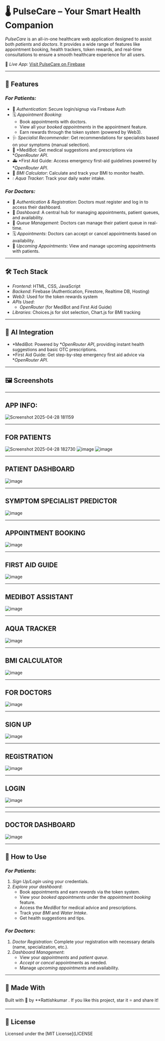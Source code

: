 # 🌡 PulseCare – Your Smart Health Companion

*PulseCare* is an all-in-one healthcare web application designed to assist both *patients* and *doctors*. It provides a wide range of features like appointment booking, health trackers, token rewards, and real-time consultations to ensure a smooth healthcare experience for all users.

🔗 *Live App:* [Visit PulseCare on Firebase](https://medisphere-d2f5c.web.app/)  


---

## 🚀 Features

### *For Patients:*

- 🔐 *Authentication*: Secure login/signup via Firebase Auth
- 🗓 *Appointment Booking*: 
  - Book appointments with doctors.
  - View all your *booked appointments* in the appointment feature.
  - Earn rewards through the token system (powered by Web3).
- 🩺 *Specialist Recommender*: Get recommendations for specialists based on your symptoms (manual selection).
- 🤖 *MediBot: Get medical suggestions and prescriptions via **OpenRouter API*.
- 🚑 *First Aid Guide: Access emergency first-aid guidelines powered by **OpenRouter API*.
- 🧮 *BMI Calculator*: Calculate and track your BMI to monitor health.
- 💧 *Aqua Tracker*: Track your daily water intake.

### *For Doctors:*

- 🔐 *Authentication & Registration*: Doctors must register and log in to access their dashboard.
- 📅 *Dashboard*: A central hub for managing appointments, patient queues, and availability.
- 🔄 *Queue Management*: Doctors can manage their patient queue in real-time.
- 🗓 *Appointments*: Doctors can accept or cancel appointments based on availability.
- 📅 *Upcoming Appointments*: View and manage upcoming appointments with patients.

---

## 🛠 Tech Stack

- *Frontend*: HTML, CSS, JavaScript
- *Backend*: Firebase (Authentication, Firestore, Realtime DB, Hosting)
- *Web3*: Used for the token rewards system
- *APIs Used*: 
  - *OpenRouter* (for MediBot and First Aid Guide)
- *Libraries*: Choices.js for slot selection, Chart.js for BMI tracking

---

## 🧠 AI Integration

- *MediBot: Powered by **OpenRouter API*, providing instant health suggestions and basic OTC prescriptions.
- *First Aid Guide: Get step-by-step emergency first aid advice via **OpenRouter API*.

---

## 🖼 Screenshots


---
## APP INFO:

![Screenshot 2025-04-28 181159](https://github.com/user-attachments/assets/b16c2004-5541-4d53-9a3b-b191d5794af1)

---
FOR PATIENTS
---
![Screenshot 2025-04-28 182730](https://github.com/user-attachments/assets/23107ed7-1fa0-48ad-83e7-a3719d43aa96)
![image](https://github.com/user-attachments/assets/a61593ef-5836-4000-872f-9dec3d2840f7)
![image](https://github.com/user-attachments/assets/073a75c3-33e6-463a-9561-4bd5b4c43811)

---
PATIENT DASHBOARD
---


                                 
![image](https://github.com/user-attachments/assets/e43f0e94-3044-4af7-92d2-75a831a67d5a)

---
SYMPTOM SPECIALIST PREDICTOR
---

![image](https://github.com/user-attachments/assets/930319be-d530-4295-a45a-efdc468c3632)

---
APPOINTMENT BOOKING
---
![image](https://github.com/user-attachments/assets/8ed15aef-8023-4a36-b049-a7eb1e5e1ec0)

---
FIRST AID GUIDE
---

![image](https://github.com/user-attachments/assets/b85be6fa-6b6e-45b4-b5ce-2a9a7a23875f)

---
MEDIBOT ASSISTANT
---

![image](https://github.com/user-attachments/assets/700099b7-d9b2-42d5-9473-59452ad78c1e)


---
AQUA TRACKER
---

![image](https://github.com/user-attachments/assets/705e3732-d98d-4f95-8efe-c9a1a9791af8)

---
BMI CALCULATOR
---

![image](https://github.com/user-attachments/assets/9f03bbfa-cbab-437f-a175-43d97968b5d1)


---

FOR DOCTORS
---

![image](https://github.com/user-attachments/assets/3eb4de7a-40e7-46f9-ab79-967301393b75)

---
SIGN UP
---

![image](https://github.com/user-attachments/assets/3fe322de-33c1-4e6d-a263-6fc036bd5e1d)

---

REGISTRATION
---

![image](https://github.com/user-attachments/assets/bc5e7997-f6b6-487d-9e54-1127ac2fadff)


---

LOGIN
---

![image](https://github.com/user-attachments/assets/57afbbe9-dd0a-45f5-8396-9bffd8182e53)



---

---
DOCTOR DASHBOARD
---

![image](https://github.com/user-attachments/assets/4c324703-7b62-4a58-abf9-6a5856bbdcf5)

---

## 🧪 How to Use

### *For Patients*:
1. *Sign Up/Login* using your credentials.
2. *Explore your dashboard*: 
   - Book appointments and earn *rewards* via the token system.
   - View your *booked appointments* under the *appointment booking* feature.
   - Access the *MediBot* for medical advice and prescriptions.
   - Track your *BMI* and *Water Intake*.
   - Get health suggestions and tips.

### *For Doctors*:
1. *Doctor Registration*: Complete your registration with necessary details (name, specialization, etc.).
2. *Dashboard Management*: 
   - View your *appointments* and *patient queue*.
   - *Accept or cancel* appointments as needed.
   - Manage *upcoming appointments* and availability.

---

## 🤝 Made With

Built with 💙 by **Rattishkumar .
If you like this project, star it ⭐ and share it!

---

## 📄 License

Licensed under the [MIT License](LICENSE
